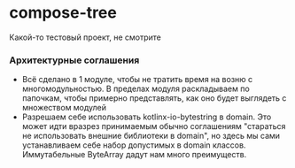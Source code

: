 # compose-tree
Какой-то тестовый проект, не смотрите


### Архитектурные соглашения

* Всё сделано в 1 модуле, чтобы не тратить время на возню с многомодульностью. В пределах модуля раскладываем по 
папочкам, чтобы примерно представлять, как оно будет выглядеть с множеством модулей
* Разрешаем себе использовать kotlinx-io-bytestring в domain. 
  Это может идти вразрез принимаемым обычно соглашениям "стараться не использовать внешние библиотеки в domain", но
здесь мы сами устанавливаем себе набор допустимых в domain классов. Иммутабельные ByteArray дадут нам много преимуществ.


